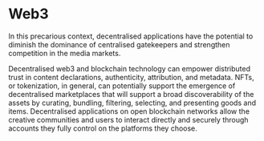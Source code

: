 # Web3

In this precarious context, decentralised applications have the potential to diminish the dominance of centralised gatekeepers and strengthen competition in the media markets.

Decentralised web3 and blockchain technology can empower distributed trust in content declarations, authenticity, attribution, and metadata. NFTs, or tokenization, in general, can potentially support the emergence of decentralised marketplaces that will support a broad discoverability of the assets by curating, bundling, filtering, selecting, and presenting goods and items. Decentralised applications on open blockchain networks allow the creative communities and users to interact directly and securely through accounts they fully control on the platforms they choose.
